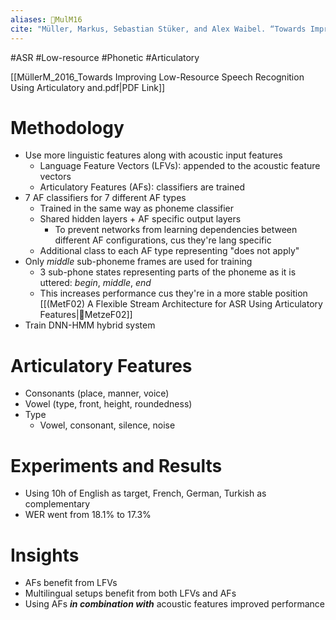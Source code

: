 ```yaml
---
aliases: 🔬MulM16
cite: "Müller, Markus, Sebastian Stüker, and Alex Waibel. “Towards Improving Low-Resource Speech Recognition Using Articulatory and Language Features.” In _Proceedings of the 13th International Conference on Spoken Language Translation_. Seattle, Washington D.C: International Workshop on Spoken Language Translation, 2016. [https://aclanthology.org/2016.iwslt-1.9](https://aclanthology.org/2016.iwslt-1.9)."
---
```

#ASR #Low-resource #Phonetic #Articulatory

[[MüllerM_2016_Towards Improving Low-Resource Speech Recognition Using Articulatory and.pdf|PDF Link]]

# Methodology
- Use more linguistic features along with acoustic input features
	- Language Feature Vectors (LFVs): appended to the acoustic feature vectors
	- Articulatory Features (AFs): classifiers are trained
 - 7 AF classifiers for 7 different AF types
	 - Trained in the same way as phoneme classifier
	  - Shared hidden layers + AF specific output layers
		  - To prevent networks from learning dependencies between different AF configurations, cus they're lang specific
	  - Additional class to each AF type representing "does not apply"
 - Only _middle_ sub-phoneme frames are used for training
	 - 3 sub-phone states representing parts of the phoneme as it is uttered: _begin_, _middle_, _end_
	 - This increases performance cus they're in a more stable position [[(MetF02) A Flexible Stream Architecture for ASR Using Articulatory Features|🔬MetzeF02]]
  - Train DNN-HMM hybrid system

# Articulatory Features
- Consonants (place, manner, voice)
- Vowel (type, front, height, roundedness)
- Type
	- Vowel, consonant, silence, noise

# Experiments and Results
- Using 10h of English as target, French, German, Turkish as complementary
- WER went from 18.1% to 17.3%

# Insights
- AFs benefit from LFVs
- Multilingual setups benefit from both LFVs and AFs
- Using AFs ***in combination with*** acoustic features improved performance
